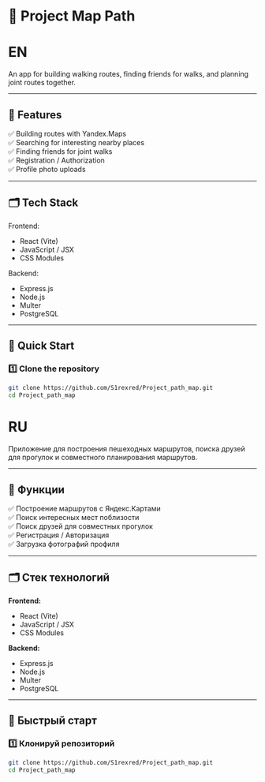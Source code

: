 # 🚀 Project Map Path

# EN
An app for building walking routes, finding friends for walks, and planning joint routes together.

---

## 📌 Features

✅ Building routes with Yandex.Maps  
✅ Searching for interesting nearby places  
✅ Finding friends for joint walks  
✅ Registration / Authorization  
✅ Profile photo uploads  

---

## 🗂️ Tech Stack

Frontend:
- React (Vite)
- JavaScript / JSX
- CSS Modules

Backend:
- Express.js
- Node.js
- Multer
- PostgreSQL

---

## 🚀 Quick Start

### 1️⃣ Clone the repository
```bash
git clone https://github.com/S1rexred/Project_path_map.git
cd Project_path_map
```

# RU
Приложение для построения пешеходных маршрутов, поиска друзей для прогулок и совместного планирования маршрутов.

---

## 📌 Функции

✅ Построение маршрутов с Яндекс.Картами  
✅ Поиск интересных мест поблизости  
✅ Поиск друзей для совместных прогулок  
✅ Регистрация / Авторизация  
✅ Загрузка фотографий профиля  

---

## 🗂 Стек технологий

**Frontend:**
- React (Vite)  
- JavaScript / JSX  
- CSS Modules  

**Backend:**  
- Express.js  
- Node.js  
- Multer 
- PostgreSQL
---

## 🚀 Быстрый старт

### 1️⃣ Клонируй репозиторий
```bash
git clone https://github.com/S1rexred/Project_path_map.git
cd Project_path_map
```
